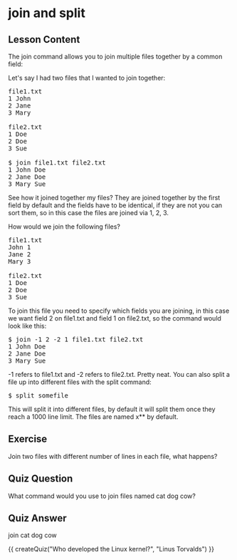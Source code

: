 # join and split

## Lesson Content

The join command allows you to join multiple files together by a common field: 

Let's say I had two files that I wanted to join together:
<pre>file1.txt
1 John
2 Jane
3 Mary

file2.txt
1 Doe
2 Doe
3 Sue

$ join file1.txt file2.txt
1 John Doe
2 Jane Doe
3 Mary Sue
</pre>

See how it joined together my files? They are joined together by the first field by default and the fields have to be identical, if they are not you can sort them, so in this case the files are joined via 1, 2, 3. 

How would we join the following files? 

<pre>file1.txt
John 1
Jane 2
Mary 3

file2.txt
1 Doe
2 Doe
3 Sue
</pre>

To join this file you need to specify which fields you are joining, in this case we want field 2 on file1.txt and field 1 on file2.txt, so the command would look like this:

<pre>
$ join -1 2 -2 1 file1.txt file2.txt
1 John Doe
2 Jane Doe
3 Mary Sue
</pre>

-1 refers to file1.txt and -2 refers to file2.txt. Pretty neat. You can also split a file up into different files with the split command: 

<pre>$ split somefile</pre>

This will split it into different files, by default it will split them once they reach a 1000 line limit. The files are named x** by default.

## Exercise

Join two files with different number of lines in each file, what happens?

## Quiz Question

What command would you use to join files named cat dog cow?

## Quiz Answer

join cat dog cow

<script src="../quiz.js"></script>

<div id="quiz">
  {{ createQuiz("Who developed the Linux kernel?", "Linus Torvalds") }}
</div>
